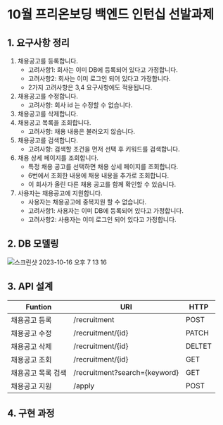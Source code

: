 # 10월 프리온보딩 백엔드 인턴십 선발과제

## 1. 요구사항 정리
1. 채용공고를 등록합니다.
   - 고려사항1: 회사는 이미 DB에 등록되어 있다고 가정합니다.
   - 고려사항2: 회사는 이미 로그인 되어 있다고 가정합니다.
   - 2가지 고려사항은 3,4 요구사항에도 적용됩니다.
2. 채용공고를 수정합니다.
   - 고려사항: 회사 id 는 수정할 수 없습니다.
3. 채용공고를 삭제합니다.
4. 채용공고 목록을 조회합니다.
   - 고려사항: 채용 내용은 불러오지 않습니다.
5. 채용공고를 검색합니다.
   - 고려사항: 검색할 조건을 먼저 선택 후 키워드를 검색합니다.
6. 채용 상세 페이지를 조회합니다.
    - 특정 채용 공고를 선택하면 채용 상세 페이지를 조회합니다.
    - 6번에서 조회한 내용에 채용 내용을 추가로 조회합니다.
    - 이 회사가 올린 다른 채용 공고를 함께 확인할 수 있습니다.
7. 사용자는 채용공고에 지원합니다.
    - 사용자는 채용공고에 중복지원 할 수 없습니다. 
    - 고려사항1: 사용자는 이미 DB에 등록되어 있다고 가정합니다.
    - 고려사항2: 사용자는 이미 로그인 되어 있다고 가정합니다.

## 2. DB 모델링
![스크린샷 2023-10-16 오후 7 13 16](https://github.com/soyeong125/wanted-pre-onboarding-backend/assets/57309311/03f36c21-2ab7-4421-995e-c27778ae3506)

## 3. API 설계
|Funtion|URI|HTTP|
|-------|---|----|
|채용공고 등록|/recruitment|POST|
|채용공고 수정|/recruitment/{id}|PATCH|
|채용공고 삭제|/recruitment/{id}|DELTET|
|채용공고 조회|/recruitment/{id}|GET|
|채용공고 목록 검색|/recruitment?search={keyword}|GET|
|채용공고 지원|/apply|POST

## 4. 구현 과정

